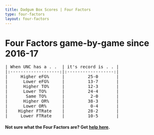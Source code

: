 ```yaml
---
title: Dadgum Box Scores | Four Factors
type: four-factors
layout: four-factors
---
```


# Four Factors game-by-game since 2016-17


<pre class="huffman stilwata">
| When UNC has a . .  | it's record is . . |
|:-------------------:|:------------------:|
|     Higher eFG%     |         25-0       |
|      Lower eFG%     |         13-7       |
|      Higher TO%     |         12-3       |
|      Lower TO%      |         24-4       |
|       Same TO%      |          2-0       |
|      Higher OR%     |         38-3       |
|      Lower OR%      |          0-4       |
|    Higher FTRate    |         28-2       |
|     Lower FTRate    |         10-5       |
</pre>


#### Not sure what the Four Factors are? Get [help here](https://cbbstatshelp.com/four-factors/intro/).
